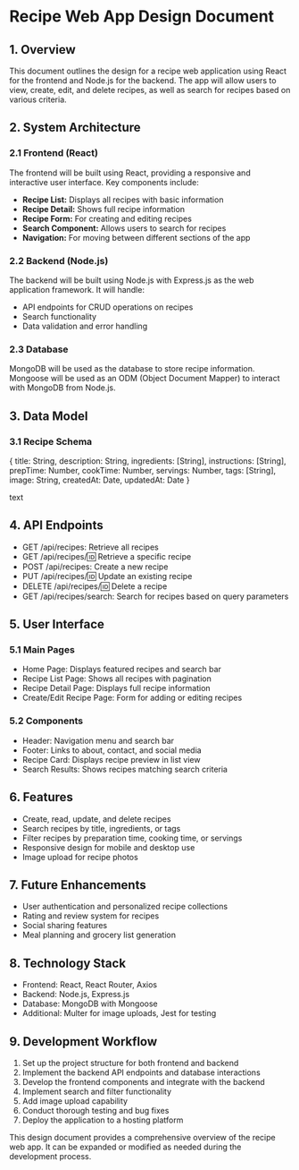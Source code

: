 # Recipe Web App Design Document

## 1. Overview

This document outlines the design for a recipe web application using React for the frontend and Node.js for the backend. The app will allow users to view, create, edit, and delete recipes, as well as search for recipes based on various criteria.

## 2. System Architecture

### 2.1 Frontend (React)

The frontend will be built using React, providing a responsive and interactive user interface. Key components include:

- **Recipe List:** Displays all recipes with basic information
- **Recipe Detail:** Shows full recipe information
- **Recipe Form:** For creating and editing recipes
- **Search Component:** Allows users to search for recipes
- **Navigation:** For moving between different sections of the app

### 2.2 Backend (Node.js)

The backend will be built using Node.js with Express.js as the web application framework. It will handle:

- API endpoints for CRUD operations on recipes
- Search functionality
- Data validation and error handling

### 2.3 Database

MongoDB will be used as the database to store recipe information. Mongoose will be used as an ODM (Object Document Mapper) to interact with MongoDB from Node.js.

## 3. Data Model

### 3.1 Recipe Schema

{
title: String,
description: String,
ingredients: [String],
instructions: [String],
prepTime: Number,
cookTime: Number,
servings: Number,
tags: [String],
image: String,
createdAt: Date,
updatedAt: Date
}

text

## 4. API Endpoints

- GET /api/recipes: Retrieve all recipes
- GET /api/recipes/:id: Retrieve a specific recipe
- POST /api/recipes: Create a new recipe
- PUT /api/recipes/:id: Update an existing recipe
- DELETE /api/recipes/:id: Delete a recipe
- GET /api/recipes/search: Search for recipes based on query parameters

## 5. User Interface

### 5.1 Main Pages

- Home Page: Displays featured recipes and search bar
- Recipe List Page: Shows all recipes with pagination
- Recipe Detail Page: Displays full recipe information
- Create/Edit Recipe Page: Form for adding or editing recipes

### 5.2 Components

- Header: Navigation menu and search bar
- Footer: Links to about, contact, and social media
- Recipe Card: Displays recipe preview in list view
- Search Results: Shows recipes matching search criteria

## 6. Features

- Create, read, update, and delete recipes
- Search recipes by title, ingredients, or tags
- Filter recipes by preparation time, cooking time, or servings
- Responsive design for mobile and desktop use
- Image upload for recipe photos

## 7. Future Enhancements

- User authentication and personalized recipe collections
- Rating and review system for recipes
- Social sharing features
- Meal planning and grocery list generation

## 8. Technology Stack

- Frontend: React, React Router, Axios
- Backend: Node.js, Express.js
- Database: MongoDB with Mongoose
- Additional: Multer for image uploads, Jest for testing

## 9. Development Workflow

1. Set up the project structure for both frontend and backend
2. Implement the backend API endpoints and database interactions
3. Develop the frontend components and integrate with the backend
4. Implement search and filter functionality
5. Add image upload capability
6. Conduct thorough testing and bug fixes
7. Deploy the application to a hosting platform

This design document provides a comprehensive overview of the recipe web app. It can be expanded or modified as needed during the development process.
